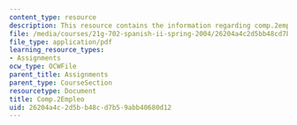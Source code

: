 ```yaml
---
content_type: resource
description: This resource contains the information regarding comp.2empleo.
file: /media/courses/21g-702-spanish-ii-spring-2004/26204a4c2d5bb48cd7b59abb40680d12_MIT21G_702S04_empleo.pdf
file_type: application/pdf
learning_resource_types:
- Assignments
ocw_type: OCWFile
parent_title: Assignments
parent_type: CourseSection
resourcetype: Document
title: Comp.2Empleo
uid: 26204a4c-2d5b-b48c-d7b5-9abb40680d12
---
```

